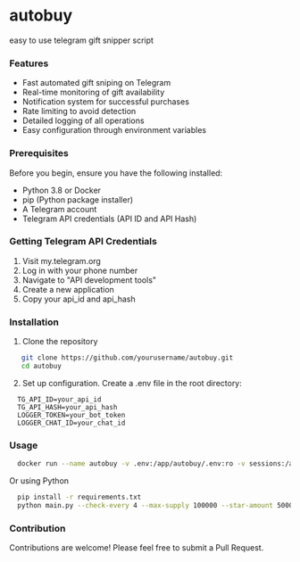 # autobuy
easy to use telegram gift snipper script
### Features

- Fast automated gift sniping on Telegram
- Real-time monitoring of gift availability
- Notification system for successful purchases
- Rate limiting to avoid detection
- Detailed logging of all operations
- Easy configuration through environment variables
### Prerequisites
Before you begin, ensure you have the following installed:

- Python 3.8 or Docker
- pip (Python package installer)
- A Telegram account
- Telegram API credentials (API ID and API Hash)
### Getting Telegram API Credentials

1. Visit my.telegram.org
2. Log in with your phone number
3. Navigate to "API development tools"
4. Create a new application
5. Copy your api_id and api_hash
### Installation
1. Clone the repository
```bash
   git clone https://github.com/yourusername/autobuy.git
   cd autobuy
```
2. Set up configuration. Create a .env file in the root directory:
```
  TG_API_ID=your_api_id
  TG_API_HASH=your_api_hash
  LOGGER_TOKEN=your_bot_token
  LOGGER_CHAT_ID=your_chat_id
```
### Usage
```bash
  docker run --name autobuy -v .env:/app/autobuy/.env:ro -v sessions:/app/autobuy/sessions:rw -it touchmeangel/autobuy:latest python main.py --check-every 4 --max-supply 100000 --star-amount 5000
```
Or using Python
```bash
  pip install -r requirements.txt
  python main.py --check-every 4 --max-supply 100000 --star-amount 5000
```
### Contribution
Contributions are welcome! Please feel free to submit a Pull Request.